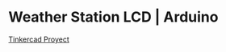 # Weather Station LCD | Arduino 

[Tinkercad Proyect](https://www.tinkercad.com/things/jXZgciQA6ad-estacion-meteorologica-con-alertas)


